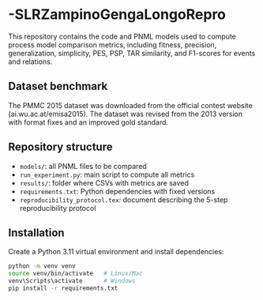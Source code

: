 # -SLRZampinoGengaLongoRepro
This repository contains the code and PNML models used to compute process model comparison metrics, including fitness, precision, generalization, simplicity, PES, PSP, TAR similarity, and F1-scores for events and relations.

## Dataset benchmark
The PMMC 2015 dataset was downloaded from the official contest website (ai.wu.ac.at/emisa2015).
The dataset was revised from the 2013 version with format fixes and an improved gold standard.

## Repository structure
- `models/`: all PNML files to be compared
- `run_experiment.py`: main script to compute all metrics
- `results/`: folder where CSVs with metrics are saved
- `requirements.txt`: Python dependencies with fixed versions
- `reproducibility_protocol.tex`: document describing the 5-step reproducibility protocol

## Installation
Create a Python 3.11 virtual environment and install dependencies:

```bash
python -m venv venv
source venv/bin/activate   # Linux/Mac
venv\Scripts\activate      # Windows
pip install -r requirements.txt

